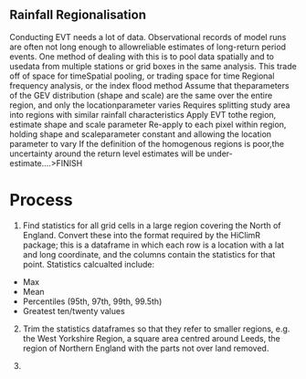 ## Rainfall Regionalisation
Conducting  EVT  needs  a  lot  of  data.   Observational  records  of  model  runs  are  often  not  long  enough  to  allowreliable estimates of long-return period events.  One method of dealing with this is to pool data spatially and to usedata from multiple stations or grid boxes in the same analysis.  This trade off of space for timeSpatial pooling, or trading space for time Regional frequency analysis, or the index flood method Assume that theparameters of the GEV distribution (shape and scale) are the same over the entire region, and only the locationparameter  varies  Requires  splitting  study  area  into  regions  with  similar  rainfall  characteristics  Apply  EVT  tothe  region,  estimate  shape  and  scale  parameter  Re-apply  to  each  pixel  within  region,  holding  shape  and  scaleparameter constant and allowing the location parameter to vary If the definition of the homogenous regions is poor,the uncertainty around the return level estimates will be under-estimate....>FINISH

# Process
1. Find statistics for all grid cells in a large region covering the North of England. Convert these into the format required by the HiClimR package; this is a dataframe in which each row is a location with a lat and long coordinate, and the columns contain the statistics for that point. Statistics calcualted include:
* Max
* Mean
* Percentiles (95th, 97th, 99th, 99.5th) 
* Greatest ten/twenty values

2. Trim the statistics dataframes so that they refer to smaller regions, e.g. the West Yorkshire Region, a square area centred around Leeds, the region of Northern England with the parts not over land removed.

3. 
